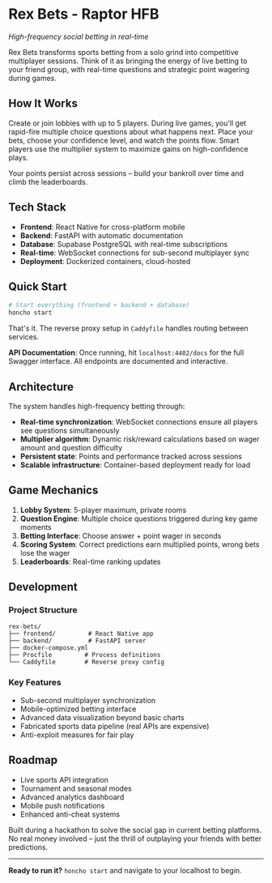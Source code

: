 # Rex Bets - Raptor HFB
*High-frequency social betting in real-time*

Rex Bets transforms sports betting from a solo grind into competitive multiplayer sessions. Think of it as bringing the energy of live betting to your friend group, with real-time questions and strategic point wagering during games.

## How It Works

Create or join lobbies with up to 5 players. During live games, you'll get rapid-fire multiple choice questions about what happens next. Place your bets, choose your confidence level, and watch the points flow. Smart players use the multiplier system to maximize gains on high-confidence plays.

Your points persist across sessions – build your bankroll over time and climb the leaderboards.

## Tech Stack

- **Frontend**: React Native for cross-platform mobile
- **Backend**: FastAPI with automatic documentation 
- **Database**: Supabase PostgreSQL with real-time subscriptions
- **Real-time**: WebSocket connections for sub-second multiplayer sync
- **Deployment**: Dockerized containers, cloud-hosted

## Quick Start

```bash
# Start everything (frontend + backend + database)
honcho start
```

That's it. The reverse proxy setup in `Caddyfile` handles routing between services.

**API Documentation**: Once running, hit `localhost:4402/docs` for the full Swagger interface. All endpoints are documented and interactive.

## Architecture

The system handles high-frequency betting through:

- **Real-time synchronization**: WebSocket connections ensure all players see questions simultaneously
- **Multiplier algorithm**: Dynamic risk/reward calculations based on wager amount and question difficulty  
- **Persistent state**: Points and performance tracked across sessions
- **Scalable infrastructure**: Container-based deployment ready for load

## Game Mechanics

1. **Lobby System**: 5-player maximum, private rooms
2. **Question Engine**: Multiple choice questions triggered during key game moments
3. **Betting Interface**: Choose answer + point wager in seconds
4. **Scoring System**: Correct predictions earn multiplied points, wrong bets lose the wager
5. **Leaderboards**: Real-time ranking updates

## Development

### Project Structure
```
rex-bets/
├── frontend/         # React Native app
├── backend/          # FastAPI server
├── docker-compose.yml
├── Procfile         # Process definitions
└── Caddyfile        # Reverse proxy config
```

### Key Features
- Sub-second multiplayer synchronization
- Mobile-optimized betting interface  
- Advanced data visualization beyond basic charts
- Fabricated sports data pipeline (real APIs are expensive)
- Anti-exploit measures for fair play

## Roadmap

- Live sports API integration
- Tournament and seasonal modes
- Advanced analytics dashboard
- Mobile push notifications
- Enhanced anti-cheat systems

Built during a hackathon to solve the social gap in current betting platforms. No real money involved – just the thrill of outplaying your friends with better predictions.

---

**Ready to run it?** `honcho start` and navigate to your localhost to begin.
